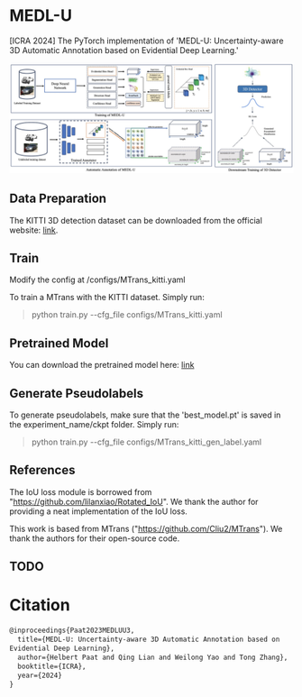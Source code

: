 # MEDL-U
[ICRA 2024] The PyTorch implementation of 'MEDL-U: Uncertainty-aware 3D Automatic Annotation based on Evidential Deep Learning.'

![Model Architecture](archi.jpg)

## Data Preparation
The KITTI 3D detection dataset can be downloaded from the official website: [link](http://www.cvlibs.net/datasets/kitti/eval_object.php?obj_benchmark=3d).

## Train
Modify the config at /configs/MTrans_kitti.yaml

To train a MTrans with the KITTI dataset. Simply run:
> python train.py --cfg_file configs/MTrans_kitti.yaml

## Pretrained Model
You can download the pretrained model here: [link](https://drive.google.com/file/d/1-tzkSk0CdMg9B95b-i4eaTcpahCF3EG8/view?usp=sharing)

## Generate Pseudolabels
To generate pseudolabels, make sure that the 'best_model.pt' is saved in the experiment_name/ckpt folder. Simply run:
> python train.py --cfg_file configs/MTrans_kitti_gen_label.yaml

## References
The IoU loss module is borrowed from "https://github.com/lilanxiao/Rotated_IoU". We thank the author for providing a neat implementation of the IoU loss.

This work is based from MTrans ("https://github.com/Cliu2/MTrans"). We thank the authors for their open-source code. 

## TODO

# Citation
```
@inproceedings{Paat2023MEDLUU3,
  title={MEDL-U: Uncertainty-aware 3D Automatic Annotation based on Evidential Deep Learning},
  author={Helbert Paat and Qing Lian and Weilong Yao and Tong Zhang},
  booktitle={ICRA},
  year={2024}
}
```
